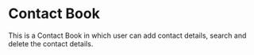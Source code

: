 # Contact Book

This is a Contact Book in which user can add contact details, search and delete the contact details.
